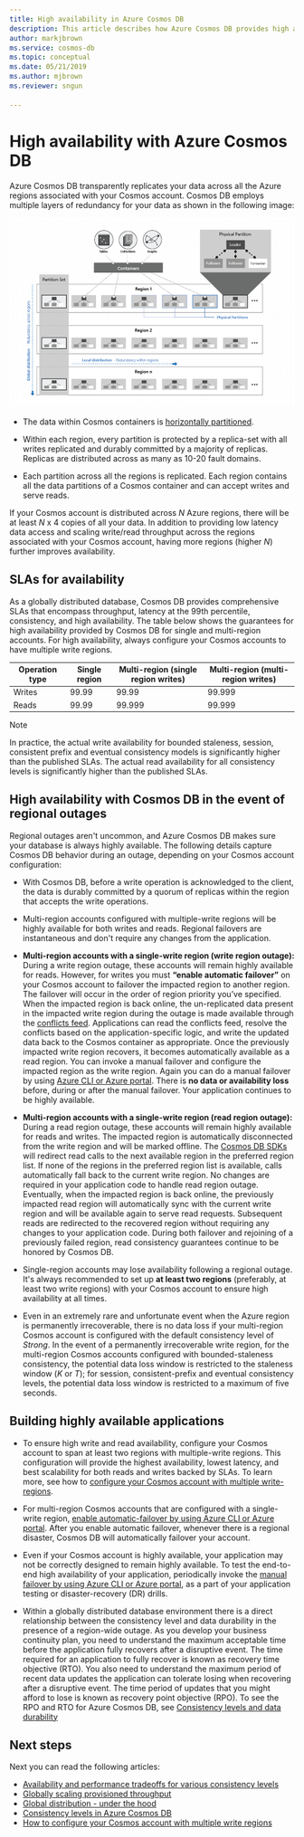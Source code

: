 ```yaml
---
title: High availability in Azure Cosmos DB 
description: This article describes how Azure Cosmos DB provides high availability
author: markjbrown
ms.service: cosmos-db
ms.topic: conceptual
ms.date: 05/21/2019
ms.author: mjbrown
ms.reviewer: sngun

---
```


# High availability with Azure Cosmos DB

Azure Cosmos DB transparently replicates your data across all the Azure regions associated with your Cosmos account. Cosmos DB employs multiple layers of redundancy for your data as shown in the following image:

![Physical partitioning](./media/high-availability/cosmosdb-data-redundancy.png)

- The data within Cosmos containers is [horizontally partitioned](partitioning-overview.md).

- Within each region, every partition is protected by a replica-set with all writes replicated and durably committed by a majority of replicas. Replicas are distributed across as many as 10-20 fault domains.

- Each partition across all the regions is replicated. Each region contains all the data partitions of a Cosmos container and can accept writes and serve reads.  

If your Cosmos account is distributed across *N* Azure regions, there will be at least *N* x 4 copies of all your data. In addition to providing low latency data access and scaling write/read throughput across the regions associated with your Cosmos account, having more regions (higher *N*) further improves availability.  

## SLAs for availability

As a globally distributed database, Cosmos DB provides comprehensive SLAs that encompass throughput, latency at the 99th percentile, consistency, and high availability. The table below shows the guarantees for high availability provided by Cosmos DB for single and multi-region accounts. For high availability, always configure your Cosmos accounts to have multiple write regions.

|Operation type  | Single region |Multi-region (single region writes)|Multi-region (multi-region writes) |
|---------|---------|---------|-------|
|Writes    | 99.99    |99.99   |99.999|
|Reads     | 99.99    |99.999  |99.999|

> [!NOTE]
> In practice, the actual write availability for bounded staleness, session, consistent prefix and eventual consistency models is significantly higher than the published SLAs. The actual read availability for all consistency levels is significantly higher than the published SLAs.

## High availability with Cosmos DB in the event of regional outages

Regional outages aren't uncommon, and Azure Cosmos DB makes sure your database is always highly available. The following details capture Cosmos DB behavior during an outage, depending on your Cosmos account configuration:

- With Cosmos DB, before a write operation is acknowledged to the client, the data is durably committed by a quorum of replicas within the region that accepts the write operations.

- Multi-region accounts configured with multiple-write regions will be highly available for both writes and reads. Regional failovers are instantaneous and don't require any changes from the application.

- **Multi-region accounts with a single-write region (write region outage):** During a write region outage, these accounts will remain highly available for reads. However, for writes you must **“enable automatic failover”** on your Cosmos account to failover the impacted region to another region. The failover will occur in the order of region priority you’ve specified. When the impacted region is back online, the un-replicated data present in the impacted write region during the outage is made available through the [conflicts feed](how-to-manage-conflicts.md#read-from-conflict-feed). Applications can read the conflicts feed, resolve the conflicts based on the application-specific logic, and write the updated data back to the Cosmos container as appropriate. Once the previously impacted write region recovers, it becomes automatically available as a read region. You can invoke a manual failover and configure the impacted region as the write region. Again you can do a manual failover by using [Azure CLI or Azure portal](how-to-manage-database-account.md#manual-failover). There is **no data or availability loss** before, during or after the manual failover. Your application continues to be highly available. 

- **Multi-region accounts with a single-write region (read region outage):** During a read region outage, these accounts will remain highly available for reads and writes. The impacted region is automatically disconnected from the write region and will be marked offline. The [Cosmos DB SDKs](sql-api-sdk-dotnet.md) will redirect read calls to the next available region in the preferred region list. If none of the regions in the preferred region list is available, calls automatically fall back to the current write region. No changes are required in your application code to handle read region outage. Eventually, when the impacted region is back online, the previously impacted read region will automatically sync with the current write region and will be available again to serve read requests. Subsequent reads are redirected to the recovered region without requiring any changes to your application code. During both failover and rejoining of a previously failed region, read consistency guarantees continue to be honored by Cosmos DB.

- Single-region accounts may lose availability following a regional outage. It's always recommended to set up **at least two regions** (preferably, at least two write regions) with your Cosmos account to ensure high availability at all times.

- Even in an extremely rare and unfortunate event when the Azure region is permanently irrecoverable, there is no data loss if your multi-region Cosmos account is configured with the default consistency level of *Strong*. In the event of a permanently irrecoverable write region, for the multi-region Cosmos accounts configured with bounded-staleness consistency, the potential data loss window is restricted to the staleness window (*K* or *T*); for session, consistent-prefix and eventual consistency levels, the potential data loss window is restricted to a maximum of five seconds.

## Building highly available applications

- To ensure high write and read availability, configure your Cosmos account to span at least two regions with multiple-write regions. This configuration will provide the highest availability, lowest latency, and best scalability for both reads and writes backed by SLAs. To learn more, see how to [configure your Cosmos account with multiple write-regions](tutorial-global-distribution-sql-api.md).

- For multi-region Cosmos accounts that are configured with a single-write region, [enable automatic-failover by using Azure CLI or Azure portal](how-to-manage-database-account.md#automatic-failover). After you enable automatic failover, whenever there is a regional disaster, Cosmos DB will automatically failover your account.  

- Even if your Cosmos account is highly available, your application may not be correctly designed to remain highly available. To test the end-to-end high availability of your application, periodically invoke the [manual failover by using Azure CLI or Azure portal](how-to-manage-database-account.md#manual-failover), as a part of your application testing or disaster-recovery (DR) drills.

- Within a globally distributed database environment there is a direct relationship between the consistency level and data durability in the presence of a region-wide outage. As you develop your business continuity plan, you need to understand the maximum acceptable time before the application fully recovers after a disruptive event. The time required for an application to fully recover is known as recovery time objective (RTO). You also need to understand the maximum period of recent data updates the application can tolerate losing when recovering after a disruptive event. The time period of updates that you might afford to lose is known as recovery point objective (RPO). To see the RPO and RTO for Azure Cosmos DB, see [Consistency levels and data durability](consistency-levels-tradeoffs.md#rto)

## Next steps

Next you can read the following articles:

* [Availability and performance tradeoffs for various consistency levels](consistency-levels-tradeoffs.md)
* [Globally scaling provisioned throughput](scaling-throughput.md)
* [Global distribution - under the hood](global-dist-under-the-hood.md)
* [Consistency levels in Azure Cosmos DB](consistency-levels.md)
* [How to configure your Cosmos account with multiple write regions](how-to-multi-master.md)
